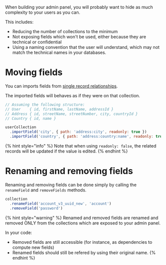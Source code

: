 When building your admin panel, you will probably want to hide as much complexity to your users as you can.

This includes:

- Reducing the number of collections to the minimum
- Not exposing fields which won't be used, either because they are technical or confidential
- Using a naming convention that the user will understand, which may not match the technical names in your databases.


# Moving fields

You can imports fields from [single record relationships](../relationships/single-record.md).

The imported fields will behaves as if they were on that collection.

```javascript
// Assuming the following structure:
// User    { id, firstName, lastName, addressId }
// Address { id, streetName, streetNumber, city, countryId }
// Country { id, name }

userCollection
  .importField('city', { path: 'address:city', readonly: true })
  .importField('country', { path: 'address:country:name', readonly: true })
```

{% hint style="info" %}
Note that when using `readonly: false`, the related records will be updated if the value is edited.
{% endhint %}
# Renaming and removing fields

Renaming and removing fields can be done simply by calling the `renameField` and `removeFields` methods.

```javascript
collection
  .renameField('account_v3_uuid_new', 'account')
  .removeField('password')
```

{% hint style="warning" %}
Renamed and removed fields are renamed and removed ONLY from the collections which are exposed to your admin panel.

In your code:
- Removed fields are still accessible (for instance, as dependencies to compute new fields)
- Renamed fields should still be refered by using their original name.
{% endhint %}
